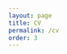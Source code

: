 ```yaml
---
layout: page
title: CV
permalink: /cv
order: 3
---
```

<object data="CV_Selma_Music.pdf" width="1000" height="1000" type='application/pdf'></object>

